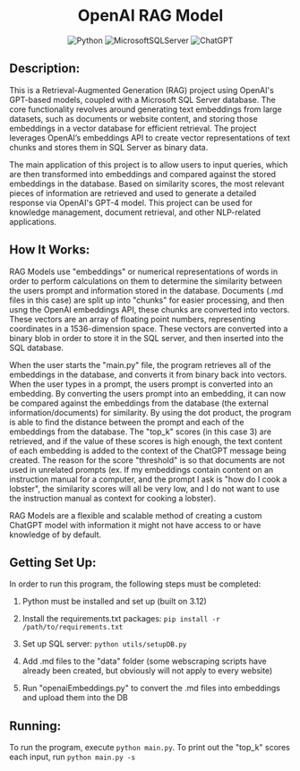 <h1 align="center">OpenAI RAG Model</h1>
<div align="center">
  
  ![Python](https://img.shields.io/badge/python-3670A0?style=for-the-badge&logo=python&logoColor=ffdd54)
  ![MicrosoftSQLServer](https://img.shields.io/badge/Microsoft%20SQL%20Server-CC2927?style=for-the-badge&logo=microsoft%20sql%20server&logoColor=white)
  ![ChatGPT](https://img.shields.io/badge/chatGPT-74aa9c?style=for-the-badge&logo=openai&logoColor=white)
  
</div>

<h2>Description:</h2>
<p>
This is a Retrieval-Augmented Generation (RAG) project using OpenAI's GPT-based models, coupled with a Microsoft SQL Server database. 
The core functionality revolves around generating text embeddings from large datasets, such as documents or website content, and storing those embeddings in a 
vector database for efficient retrieval. The project leverages OpenAI’s embeddings API to create vector representations of text chunks and stores them in SQL 
Server as binary data.

The main application of this project is to allow users to input queries, which are then transformed into embeddings and compared against the stored embeddings 
in the database. Based on similarity scores, the most relevant pieces of information are retrieved and used to generate a detailed response via OpenAI's GPT-4 model.
This project can be used for knowledge management, document retrieval, and other NLP-related applications.
</p>

<h2>How It Works:</h2>
<p>
RAG Models use "embeddings" or numerical representations of words in order to perform calculations on them to determine the similarity between the users prompt 
and information stored in the database. Documents (.md files in this case) are split up into "chunks" for easier processing, and then usng the OpenAI embeddings
API, these chunks are converted into vectors. These vectors are an array of floating point numbers, representing coordinates in a 1536-dimension space. These
vectors are converted into a binary blob in order to store it in the SQL server, and then inserted into the SQL database.

When the user starts the "main.py" file, the program retrieves all of the embeddings in the database, and converts it from binary back into vectors. When the user
types in a prompt, the users prompt is converted into an embedding. By converting the users prompt into an embedding, it can now be compared against the embeddings
from the database (the external information/documents) for similarity. By using the dot product, the program is able to find the distance between the prompt and 
each of the embeddings from the database. The "top_k" scores (in this case 3) are retrieved, and if the value of these scores is high enough, the text content of 
each embedding is added to the context of the ChatGPT message being created. The reason for the score "threshold" is so that documents are not used in unrelated 
prompts (ex. If my embeddings contain content on an instruction manual for a computer, and the prompt I ask is "how do I cook a lobster", the similarity scores will
all be very low, and I do not want to use the instruction manual as context for cooking a lobster). 

RAG Models are a flexible and scalable method of creating a custom ChatGPT model with information it might not have access to or have knowledge of by default.
</p>

<h2>Getting Set Up:</h2>

<p>In order to run this program, the following steps must be completed:</p>

1. Python must be installed and set up (built on 3.12)

2. Install the requirements.txt packages: ```pip install -r /path/to/requirements.txt```

1. Set up SQL server: ```python utils/setupDB.py```

2. Add .md files to the "data" folder (some webscraping scripts have already been created, but obviously will not apply to every website)

3. Run "openaiEmbeddings.py" to convert the .md files into embeddings and upload them into the DB

<h2>Running:</h2>

To run the program, execute ```python main.py```. To print out the "top_k" scores each input, run ```python main.py -s```

